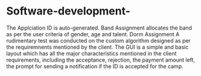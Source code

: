 # Software-development-
The Applciation ID is auto-generated.
Band Assignment allocates the band as per the user criteria of gender, age and talent.
Dorm Assignment A rudimentary test was conducted on the custom algorithm designed as per the requiremnents mentioned by the client. 
The GUI is a simple and basic layout which has all the major characteristics mentioned in the client requirements, including the acceptance, rejection, the payment amount left, the prompt for sending a notification if the ID is accepted for the camp. 
